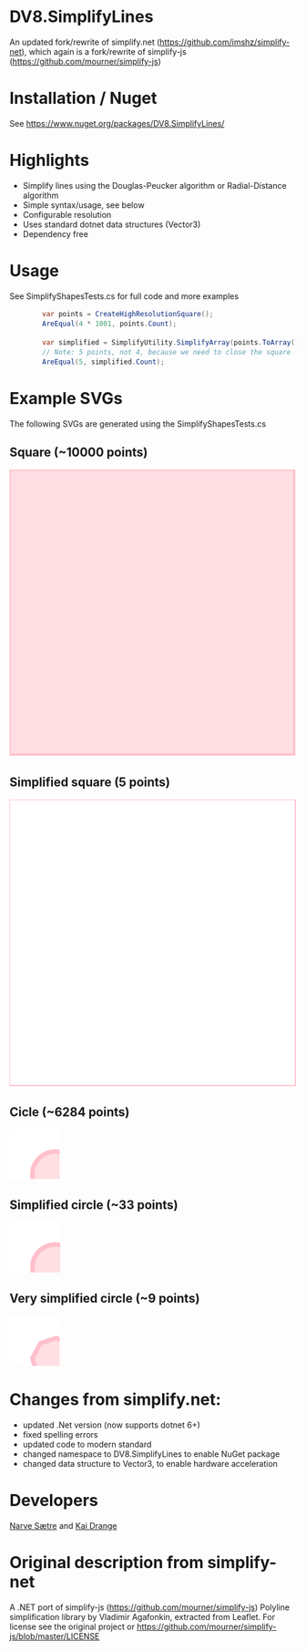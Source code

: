DV8.SimplifyLines
====

An updated fork/rewrite of simplify.net (https://github.com/imshz/simplify-net), 
which again is a fork/rewrite of simplify-js (https://github.com/mourner/simplify-js) 

Installation / Nuget
===

See https://www.nuget.org/packages/DV8.SimplifyLines/


Highlights
===

- Simplify lines using the Douglas-Peucker algorithm or Radial-Distance algorithm
- Simple syntax/usage, see below
- Configurable resolution
- Uses standard dotnet data structures (Vector3)
- Dependency free


Usage
===

See SimplifyShapesTests.cs for full code and more examples

```csharp
        var points = CreateHighResolutionSquare();
        AreEqual(4 * 1001, points.Count);

        var simplified = SimplifyUtility.SimplifyArray(points.ToArray());
        // Note: 5 points, not 4, because we need to close the square
        AreEqual(5, simplified.Count); 
```

Example SVGs
===
The following SVGs are generated using the SimplifyShapesTests.cs


Square (~10000 points)
---
![high-resolution-square.svg](high-resolution-square.svg) 


Simplified square (5 points)
---
![high-resolution-square-simplified.svg](high-resolution-square-simplified.svg)


Cicle (~6284 points)
---
![high-resolution-circle.svg](high-resolution-circle.svg) 


Simplified circle (~33 points)
---
![high-resolution-circle-simplified.svg](high-resolution-circle-simplified.svg) 


Very simplified circle (~9 points)
---
![high-resolution-circle-ultra-simplified.svg](high-resolution-circle-ultra-simplified.svg) 



Changes from simplify.net:
===

- updated .Net version (now supports dotnet 6+)
- fixed spelling errors
- updated code to modern standard
- changed namespace to DV8.SimplifyLines to enable NuGet package
- changed data structure to Vector3, to enable hardware acceleration


Developers
===
[Narve Sætre](https://github.com/narve) and [Kai Drange](https://github.com/kaidrange)


Original description from simplify-net
===========

A .NET port of simplify-js (https://github.com/mourner/simplify-js)
Polyline simplification library by Vladimir Agafonkin, extracted from Leaflet.
For license see the original project or https://github.com/mourner/simplify-js/blob/master/LICENSE 
